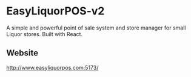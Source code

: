 # EasyLiquorPOS-v2
A simple and powerful point of sale system and store manager for small Liquor stores. Built with React.

## Website
http://www.easyliquorpos.com:5173/
